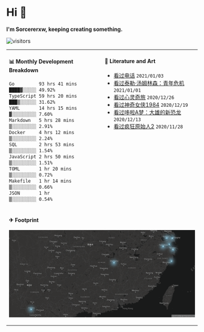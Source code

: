 # Hi 👋

**I'm Sorcererxw, keeping creating something.**

![visitors](https://visitor-badge.glitch.me/badge?page_id=sorcererxw.sorcererx)

<table width="800px">
<tr>
<td valign="top" width="50%">

#### 📊 Monthly Development Breakdown

<!--START_SECTION:waka-->
```text
Go         93 hrs 41 mins ████▓░░░░░ 49.92%
TypeScript 59 hrs 20 mins ███▒░░░░░░ 31.62%
YAML       14 hrs 15 mins ▓░░░░░░░░░ 7.60%
Markdown   5 hrs 28 mins  ▒░░░░░░░░░ 2.91%
Docker     4 hrs 12 mins  ▒░░░░░░░░░ 2.24%
SQL        2 hrs 53 mins  ▒░░░░░░░░░ 1.54%
JavaScript 2 hrs 50 mins  ▒░░░░░░░░░ 1.51%
TOML       1 hr 20 mins   ▒░░░░░░░░░ 0.72%
Makefile   1 hr 14 mins   ▒░░░░░░░░░ 0.66%
JSON       1 hr           ▒░░░░░░░░░ 0.54%
```
<!--END_SECTION:waka-->

<td valign="top" width="50%">

#### 💃 Literature and Art

<!--START_SECTION:douban-->
* [看过电话](http://movie.douban.com/subject/30346025/) <code>2021/01/03</code>
* [看过泰勒·汤姆林森：青年危机](http://movie.douban.com/subject/34979178/) <code>2021/01/01</code>
* [看过心灵奇旅](http://movie.douban.com/subject/24733428/) <code>2020/12/26</code>
* [看过神奇女侠1984](http://movie.douban.com/subject/27073752/) <code>2020/12/19</code>
* [看过哆啦A梦：大雄的新恐龙](http://movie.douban.com/subject/34454004/) <code>2020/12/13</code>
* [看过疯狂原始人2](http://movie.douban.com/subject/24298954/) <code>2020/11/28</code>

<!--END_SECTION:douban-->

</td>
</tr>
<tr>
<td colspan="2">

#### ✈ Footprint

![footprint](./footprint.png)

</td>
</tr>
</table>


